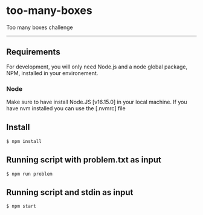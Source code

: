 # too-many-boxes

Too many boxes challenge

---

## Requirements

For development, you will only need Node.js and a node global package, NPM, installed in your environement.

### Node

Make sure to have install Node.JS [v16.15.0] in your local machine. If you have nvm installed you can use the [.nvmrc] file

## Install

    $ npm install

## Running script with problem.txt as input

    $ npm run problem

## Running script and stdin as input

    $ npm start
